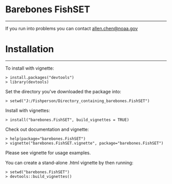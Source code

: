 Barebones FishSET
=========
---

If you run into problems you can contact allen.chen@noaa.gov

# Installation #
---

To install with vignette:

    > install.packages("devtools")
	> library(devtools)
	
Set the directory you've downloaded the package into:

    > setwd("J:/Fishperson/Directory_containing_barebones.FishSET")

Install with vignettes:

    > install("barebones.FishSET", build_vignettes = TRUE)
	
Check out documentation and vignette:

    > help(package="barebones.FishSET")
    > vignette("barebones.FishSET.vignette", package="barebones.FishSET")

Please see vignette for usage examples.

You can create a stand-alone .html vignette by then running:

	> setwd("barebones.FishSET")
	> devtools::build_vignettes()